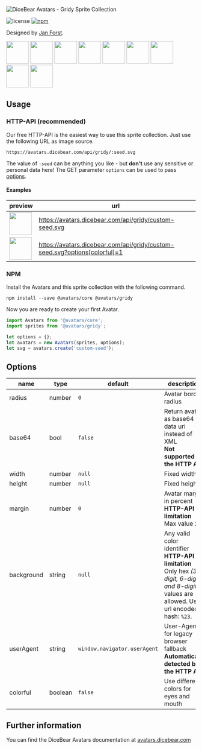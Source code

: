 ![DiceBear Avatars - Gridy Sprite Collection](https://raw.githubusercontent.com/DiceBear/avatars/master/packages/gridy/banner.svg?sanitize=true)

![license](https://img.shields.io/npm/l/@avatars/gridy.svg?style=flat-square)
[![npm](https://img.shields.io/npm/v/@avatars/gridy.svg?style=flat-square)](https://www.npmjs.com/package/@dicebear/avatars-gridy)

Designed by [Jan Forst](https://github.com/darosh/gridy-avatars).

<p>
    <img src="https://avatars.dicebear.com/api/gridy/1.svg" width="60" />
    <img src="https://avatars.dicebear.com/api/gridy/2.svg" width="60" />
    <img src="https://avatars.dicebear.com/api/gridy/3.svg" width="60" />
    <img src="https://avatars.dicebear.com/api/gridy/4.svg" width="60" />
    <img src="https://avatars.dicebear.com/api/gridy/5.svg" width="60" />
    <img src="https://avatars.dicebear.com/api/gridy/6.svg" width="60" />
    <img src="https://avatars.dicebear.com/api/gridy/7.svg" width="60" />
    <img src="https://avatars.dicebear.com/api/gridy/8.svg" width="60" />
    <img src="https://avatars.dicebear.com/api/gridy/9.svg" width="60" />
</p>

## Usage

### HTTP-API (recommended)

Our free HTTP-API is the easiest way to use this sprite collection. Just use the following URL as image source.

    https://avatars.dicebear.com/api/gridy/:seed.svg

The value of `:seed` can be anything you like - but **don't** use any sensitive or personal data here! The GET parameter
`options` can be used to pass [options](#options).

#### Examples

| preview                                                                                            | url                                                                       |
| -------------------------------------------------------------------------------------------------- | ------------------------------------------------------------------------- |
| <img src="https://avatars.dicebear.com/api/gridy/custom-seed.svg" width="60" />                     | https://avatars.dicebear.com/api/gridy/custom-seed.svg                     |
| <img src="https://avatars.dicebear.com/api/gridy/custom-seed.svg?options[colorful]=1" width="60" /> | https://avatars.dicebear.com/api/gridy/custom-seed.svg?options[colorful]=1 |

### NPM

Install the Avatars and this sprite collection with the following command.

    npm install --save @avatars/core @avatars/gridy

Now you are ready to create your first Avatar.

```js
import Avatars from '@avatars/core';
import sprites from '@avatars/gridy';

let options = {};
let avatars = new Avatars(sprites, options);
let svg = avatars.create('custom-seed');
```

## Options

| name       | type    | default                      | description                                                                                                                                       |
| ---------- | ------- | ---------------------------- | ------------------------------------------------------------------------------------------------------------------------------------------------- |
| radius     | number  | `0`                          | Avatar border radius                                                                                                                              |
| base64     | bool    | `false`                      | Return avatar as base64 data uri instead of XML <br> **Not supported by the HTTP API**                                                            |
| width      | number  | `null`                       | Fixed width                                                                                                                                       |
| height     | number  | `null`                       | Fixed height                                                                                                                                      |
| margin     | number  | `0`                          | Avatar margin in percent<br> **HTTP-API limitation** Max value `25`                                                                               |
| background | string  | `null`                       | Any valid color identifier<br> **HTTP-API limitation** Only hex _(3-digit, 6-digit and 8-digit)_ values are allowed. Use url encoded hash: `%23`. |
| userAgent  | string  | `window.navigator.userAgent` | User-Agent for legacy browser fallback<br> **Automatically detected by the HTTP API**                                                             |
| colorful   | boolean | `false`                      | Use different colors for eyes and mouth                                                                                                           |

## Further information

You can find the DiceBear Avatars documentation at [avatars.dicebear.com](https://avatars.dicebear.com)
